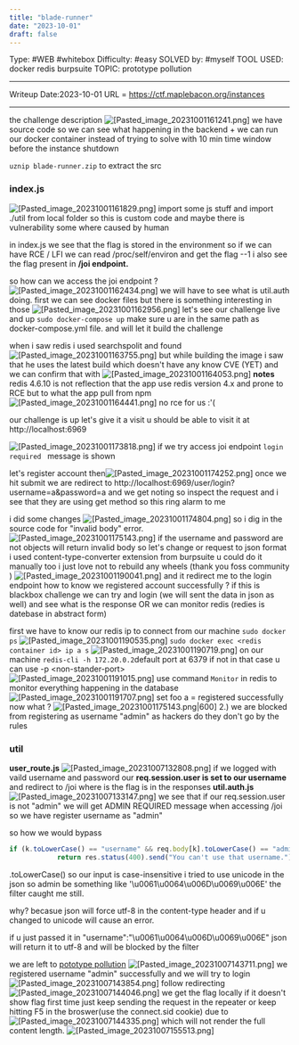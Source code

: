 ```yaml
---
title: "blade-runner"
date: "2023-10-01"
draft: false
---
```

Type: #WEB #whitebox 
Difficulty: #easy
SOLVED by: #myself 
TOOL USED: docker redis burpsuite 
TOPIC: prototype pollution 

---

Writeup Date:2023-10-01
URL = https://ctf.maplebacon.org/instances

---------

the challenge description 
![[Pasted_image_20231001161241.png]](/screenshots/Pasted_image_20231001161241.png)
we have source code so we can see what happening in the backend + we can run our docker container instead of trying to solve with 10 min time window before the instance shutdown

`uznip blade-runner.zip` to extract the src
### index.js
![[Pasted_image_20231001161829.png]](/screenshots/Pasted_image_20231001161829.png)
import some js stuff and import ./util from local folder
so this is custom code and maybe there is vulnerability some where caused by human 

in index.js we see that the flag is stored in the environment so if we can have RCE / LFI we can read /proc/self/environ and get the flag --1
i also see the flag present in **/joi endpoint.**

so how can we access the joi endpoint ? 
![[Pasted_image_20231001162434.png]](/screenshots/Pasted_image_20231001162434.png)
we will have to see what is util.auth doing. 
first
we can see docker files but there is something interesting in those ![[Pasted_image_20231001162956.png]](/screenshots/Pasted_image_20231001162956.png)
let's see our challenge live and up
`sudo docker-compose up` make sure u are in the same path as docker-compose.yml file.
and will let it build the challenge 

when i saw redis i used searchspolit and found ![[Pasted_image_20231001163755.png]](/screenshots/Pasted_image_20231001163755.png)
but while building the image i saw that he uses the latest build which doesn't have any know CVE (YET) 
and we can confirm that with ![[Pasted_image_20231001164053.png]](/screenshots/Pasted_image_20231001164053.png)
**notes** redis 4.6.10 is not reflection that the app use redis version 4.x and prone to RCE but to what the app pull from npm  ![[Pasted_image_20231001164441.png]](/screenshots/Pasted_image_20231001164441.png)
no rce for us :'(

our challenge is up let's give it a visit
u should be able to visit it at http://localhost:6969

![[Pasted_image_20231001173818.png]](/screenshots/Pasted_image_20231001173818.png)
if we try access joi endpoint `login required ` message is shown 

let's register account then![[Pasted_image_20231001174252.png]](/screenshots/Pasted_image_20231001174252.png)
once we hit submit we are redirect to http://localhost:6969/user/login?username=a&password=a and we get noting 
so inspect the request and i see that they are using get method so this ring alarm to me  

i did some changes ![[Pasted_image_20231001174804.png]](/screenshots/Pasted_image_20231001174804.png)
so i dig in the source code for "invalid body" error.
![[Pasted_image_20231001175143.png]](/screenshots/Pasted_image_20231001175143.png)
if the username and password are not objects will return invalid body
so let's change or request to json format i used content-type-converter extension
 from burpsuite u could do it manually too i just love not to rebuild any wheels (thank you foss community )
![[Pasted_image_20231001190041.png]](/screenshots/Pasted_image_20231001190041.png)
and it redirect me to the login endpoint 
how to know we registered account successfully ?
if this is blackbox challenge we can try and login (we will sent the data in json as well) and see what is the response 
OR 
we can monitor redis (redies is datebase in abstract form)

first we have to know our redis ip to connect from our machine 
`sudo docker ps`
![[Pasted_image_20231001190535.png]](/screenshots/Pasted_image_20231001190535.png)
`sudo docker exec <redis container id> ip a s`
![[Pasted_image_20231001190719.png]](/screenshots/Pasted_image_20231001190719.png)
on our machine `redis-cli -h 172.20.0.2`default port at 6379 if not in that case u can use -p \<non-stander-port>   
![[Pasted_image_20231001191015.png]](/screenshots/Pasted_image_20231001191015.png)
use command `Monitor` in redis to monitor everything happening in the database
![[Pasted_image_20231001191707.png]](/screenshots/Pasted_image_20231001191707.png)
set foo a = registered successfully 
now what ?
![[Pasted_image_20231001175143.png|600]](/screenshots/Pasted_image_20231001175143.png|600)
2.) we are blocked from registering as username "admin" 
as hackers do they don't go by the rules

### util
**user_route.js** 
![[Pasted_image_20231007132808.png]](/screenshots/Pasted_image_20231007132808.png)
if we logged with vaild username and password
our **req.session.user is set to our username**  
and redirect to /joi where is the flag is in the responses
**util.auth.js**
![[Pasted_image_20231007133147.png]](/screenshots/Pasted_image_20231007133147.png)
we see that if our req.session.user is not "admin"
we will get ADMIN REQUIRED message when  accessing /joi
so we have register username as "admin"

so how we would bypass
```js 
if (k.toLowerCase() == "username" && req.body[k].toLowerCase() == "admin") {
            return res.status(400).send("You can't use that username."); 
```
.toLowerCase() so our input is case-insensitive 
i tried to use unicode in the json so admin be something like
'\\u0061\\u0064\\u006D\\u0069\\u006E' the filter caught me still.

why? becasue json will force utf-8 in the content-type header and if u changed to unicode will cause an error.

if u just passed it in "username":"\\u0061\\u0064\\u006D\\u0069\\u006E" 
json will return it to utf-8 and will be blocked by the filter

we are left to [pototype pollution](https://www.youtube.com/shorts/HzedAeTppHI)
![[Pasted_image_20231007143711.png]](/screenshots/Pasted_image_20231007143711.png)
we registered username "admin" successfully 
and we will try to login
![[Pasted_image_20231007143854.png]](/screenshots/Pasted_image_20231007143854.png)
follow redirecting 
![[Pasted_image_20231007144046.png]](/screenshots/Pasted_image_20231007144046.png)
we get the flag locally if it doesn't show flag first time just keep sending the request in the repeater  or keep hitting F5 in the broswer(use the connect.sid cookie) due to 
![[Pasted_image_20231007144335.png]](/screenshots/Pasted_image_20231007144335.png)
which will not render the full content length.
![[Pasted_image_20231007155513.png]](/screenshots/Pasted_image_20231007155513.png)
